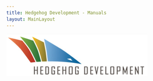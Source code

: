 ```yaml
---
title: Hedgehog Development - Manuals
layout: MainLayout
---
```

<div class="text-center">
	<img src="/Images/Logo.png" />
</div>


